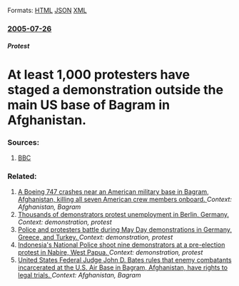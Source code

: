 
Formats: [HTML](/news/2005/07/26/at-least-1-000-protesters-have-staged-a-demonstration-outside-the-main-us-base-of-bagram-in-afghanistan.html)  [JSON](/news/2005/07/26/at-least-1-000-protesters-have-staged-a-demonstration-outside-the-main-us-base-of-bagram-in-afghanistan.json)  [XML](/news/2005/07/26/at-least-1-000-protesters-have-staged-a-demonstration-outside-the-main-us-base-of-bagram-in-afghanistan.xml)  

### [2005-07-26](/news/2005/07/26/index.md)

##### Protest
#  At least 1,000 protesters have staged a demonstration outside the main US base of Bagram in Afghanistan. 




### Sources:

1. [BBC](http://news.bbc.co.uk/1/hi/world/south_asia/4717905.stm)

### Related:

1. [A Boeing 747 crashes near an American military base in Bagram, Afghanistan, killing all seven American crew members onboard. ](/news/2013/04/29/a-boeing-747-crashes-near-an-american-military-base-in-bagram-afghanistan-killing-all-seven-american-crew-members-onboard.md) _Context: Afghanistan, Bagram_
2. [ Thousands of demonstrators protest unemployment in Berlin, Germany. ](/news/2009/05/16/thousands-of-demonstrators-protest-unemployment-in-berlin-germany.md) _Context: demonstration, protest_
3. [ Police and protesters battle during May Day demonstrations in Germany, Greece, and Turkey. ](/news/2009/05/1/police-and-protesters-battle-during-may-day-demonstrations-in-germany-greece-and-turkey.md) _Context: demonstration, protest_
4. [ Indonesia's National Police shoot nine demonstrators at a pre-election protest in Nabire, West Papua. ](/news/2009/04/6/indonesia-s-national-police-shoot-nine-demonstrators-at-a-pre-election-protest-in-nabire-west-papua.md) _Context: demonstration, protest_
5. [ United States Federal Judge John D. Bates rules that enemy combatants incarcerated at the U.S. Air Base in Bagram, Afghanistan, have rights to legal trials. ](/news/2009/04/2/united-states-federal-judge-john-d-bates-rules-that-enemy-combatants-incarcerated-at-the-u-s-air-base-in-bagram-afghanistan-have-rights.md) _Context: Afghanistan, Bagram_
